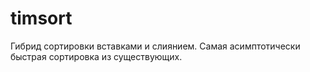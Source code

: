 # timsort
Гибрид сортировки вставками и слиянием. Самая асимптотически быстрая сортировка из существующих.